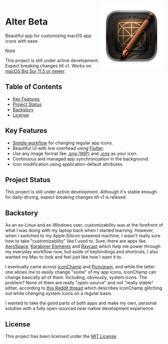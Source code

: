 <img src="macos/Runner/Assets.xcassets/AppIcon.appiconset/icon_512x512@2x.png" width="40%" height="40%" align="right" alt="Alter Icon">

# Alter Beta

Beautiful app for customizing macOS app icons with ease. <br>

> [!NOTE]
> This project is still under active development. Expect breaking changes till v1.
> Works on [macOS Big Sur 11.5 or newer]().

## Table of Contents

- [Key Features](<README#Key Features>)
- [Project Status](<README#Project Status>)
- [Backstory](README#Backstory)
- [License](README#License)

## Key Features

- [Simple workflow]() for changing regular app icons.
- Beautiful UI with low overhead using [Flutter](https://flutter.dev/).
- Use any image format like [.png (WIP)]() and [.icns]() as your icon.
- Continuous and managed app synchronization in the background.
- Icon modification using application-default attributes.

## Project Status

This project is still under active development. Although it's stable enough for
daily-driving, expect breaking changes till v1 is relesed.

## Backstory
As an ex-Linux and ex-Windows user, customizability was at the forefront of what
I was doing with my laptop back when I started learning. However, when I
switched to my Apple Silicon-powered machine, I wasn't really sure how to take
"customizability" like I used to. Sure, there are apps like
[AeroSpace](https://github.com/nikitabobko/AeroSpace), [Karabiner
Elements](https://karabiner-elements.pqrs.org/) and
[Raycast](https://www.raycast.com/) which help me power through my everyday
workflow now, but aside of keybindings and shortcuts, I also wanted my Mac to
look and feel just like how I want it to.

I eventually came across
[IconChamp](https://www.macenhance.com/iconchamp.html)
and [Pictogram](https://pictogramapp.com/), and while the latter one allows me
to easily change "some" of my app icons, IconChamp can change basically all of
them. Including, obviously, system icons. The problem? None of them are really
"open-source" and not "really stable" either, according to [this Reddit
thread](https://www.reddit.com/r/macapps/comments/1dm1uad/has_iconchamp_been_abandoned/)
which describes IconChamp glitching out while changing system icons on a regular
basis.

I wanted to take the good parts of both apps and make my own, personal solution
with a fully open-sourced near-native development experience.

## License

This project has been licensed under the [MIT License](./LICENSE).
